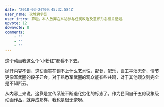 ```yaml
---
date: '2018-03-24T09:45:32.584Z'
user_name: 攻城狮学徒
user_intro: 算啦，本人放弃在本站参与任何政治及意识形态相关话题。
upvote: 12
downvote: 0
comments:
    - ''
    - ''
    - ''
---
```


这个动画我这么个“小粉红”都看不下去。

抛开内容不谈，这动画实在谈不上什么艺术性，配音，配乐，画工平淡无奇，情节更像军武圈的段子开会。对于熟悉军武圈的观众能有些共鸣，对于其他观众则完全是不知所云。

从内容上来说，这算是宣传系统不断退化劣化的标志了。作为民间自干五的现象级动画作品，就弄成那样，我也是很无奈呀。

